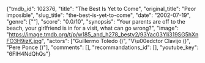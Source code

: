 {"tmdb_id": 102376, "title": "The Best Is Yet to Come", "original_title": "Peor imposible", "slug_title": "the-best-is-yet-to-come", "date": "2002-07-19", "genre": [""], "score": "0.0/10", "synopsis": "Your parents are off to the beach, your girlfriend is in for a visit, what can go wrong?", "image": "https://image.tmdb.org/t/p/w185_and_h278_bestv2/93Yac03YIi319SG5hXnFO3H9izK.jpg", "actors": ["Guillermo Toledo ()", "V\u00edctor Clavijo ()", "Pere Ponce ()"], "comments": [], "recommandations_id": [], "youtube_key": "6FIH4NdQhQs"}